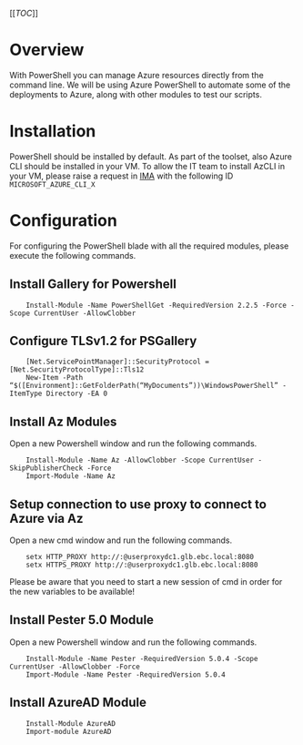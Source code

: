 [[_TOC_]]

# Overview

With PowerShell you can manage Azure resources directly from the command line. We will be using Azure PowerShell to automate some of the deployments to Azure, along with other modules to test our scripts.

# Installation

PowerShell should be installed by default. As part of the toolset, also Azure CLI should be installed in your VM. To allow the IT team to install AzCLI in your VM, please raise a request in [IMA](https://intra.web.bc/IMAEMPS/imaEmployees/portals/std/index-portal.jsp) with the following ID ```MICROSOFT_AZURE_CLI_X```

# Configuration

For configuring the PowerShell blade with all the required modules, please execute the following commands.

## Install Gallery for Powershell

```console
    Install-Module -Name PowerShellGet -RequiredVersion 2.2.5 -Force -Scope CurrentUser -AllowClobber
```

## Configure TLSv1.2 for PSGallery

```console
    [Net.ServicePointManager]::SecurityProtocol = [Net.SecurityProtocolType]::Tls12
    New-Item -Path “$([Environment]::GetFolderPath(“MyDocuments”))\WindowsPowerShell” -ItemType Directory -EA 0
```

## Install Az Modules

Open a new Powershell window and run the following commands.

```console
    Install-Module -Name Az -AllowClobber -Scope CurrentUser -SkipPublisherCheck -Force
    Import-Module -Name Az
```

## Setup connection to use proxy to connect to Azure via Az

Open a new cmd window and run the following commands.

``` console
    setx HTTP_PROXY http://:@userproxydc1.glb.ebc.local:8080
    setx HTTPS_PROXY http://:@userproxydc1.glb.ebc.local:8080
``` 
Please be aware that you need to start a new session of cmd in order for the new variables to be available!

## Install Pester 5.0 Module

Open a new Powershell window and run the following commands.
```console
    Install-Module -Name Pester -RequiredVersion 5.0.4 -Scope CurrentUser -AllowClobber -Force
    Import-Module -Name Pester -RequiredVersion 5.0.4
```

## Install AzureAD Module

```console
    Install-Module AzureAD
    Import-module AzureAD
```



